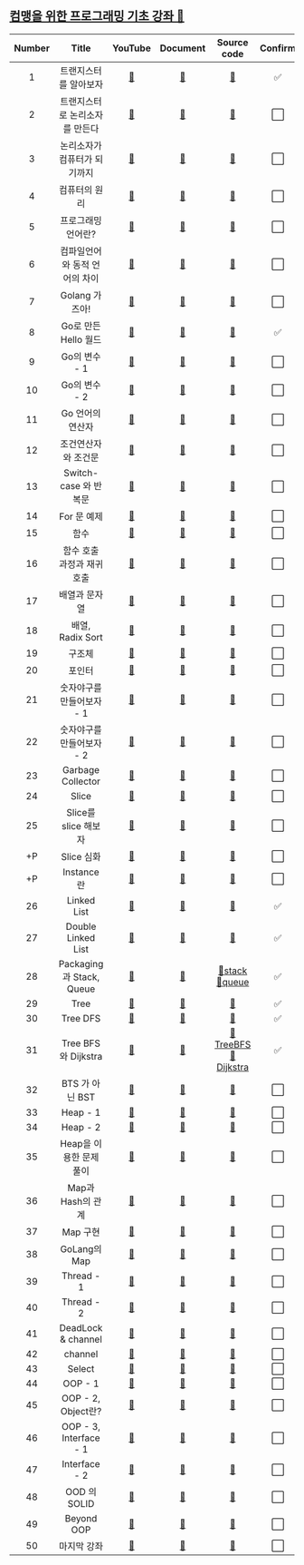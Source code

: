 ## [컴맹을 위한 프로그래밍 기초 강좌 🙌](https:/.com/playlist?list=PLy-g2fnSzUTAaDcLW7hpq0e8Jlt7Zfgd6)

| Number |             Title              |              YouTube              |            Document            |                           Source code                           | Confirm |
| :----: | :----------------------------: | :-------------------------------: | :----------------------------: | :-------------------------------------------------------------: | :-----: |
|   1    |     트랜지스터를 알아보자      | [🎥](https://youtu.be/Tq3W8UyltFs) | [📑](./Documents/transistor.md) |                          [💾](./hello/)                          |    ✅    |
|   2    | 트랜지스터로 논리소자를 만든다 | [🎥](https://youtu.be/jMYAZ6VGPkI) |       [📑](./Documents/)        |                          [💾](./hello/)                          |    ⬜️    |
|   3    |  논리소자가 컴퓨터가 되기까지  | [🎥](https://youtu.be/Tq3W8UyltFs) |       [📑](./Documents/)        |                          [💾](./hello/)                          |    ⬜️    |
|   4    |         컴퓨터의 원리          | [🎥](https://youtu.be/1hbwKtyUyrw) |       [📑](./Documents/)        |                          [💾](./hello/)                          |    ⬜️    |
|   5    |       프로그래밍 언어란?       | [🎥](https://youtu.be/uogQiQirbrY) |       [📑](./Documents/)        |                          [💾](./hello/)                          |    ⬜️    |
|   6    | 컴파일언어와 동적 언어의 차이  | [🎥](https://youtu.be/2cgUySLtfFE) |       [📑](./Documents/)        |                          [💾](./hello/)                          |    ⬜️    |
|   7    |         Golang 가즈아!         | [🎥](https://youtu.be/Of-mGH8OLT8) |       [📑](./Documents/)        |                          [💾](./hello/)                          |    ⬜️    |
|   8    |      Go로 만든 Hello 월드      | [🎥](https://youtu.be/j_deLffQR58) |   [📑](./Documents/hello.md)    |                      [💾](./hello/hello.go)                      |    ✅    |
|   9    |         Go의 변수 - 1          | [🎥](https://youtu.be/hrXudfFOEPY) |       [📑](./Documents/)        |                          [💾](./hello/)                          |    ⬜️    |
|   10   |         Go의 변수 - 2          | [🎥](https://youtu.be/LLf4fcyUdkM) |       [📑](./Documents/)        |                          [💾](./hello/)                          |    ⬜️    |
|   11   |        Go 언어의 연산자        | [🎥](https://youtu.be/2j6aHkCZ5-g) |       [📑](./Documents/)        |                          [💾](./hello/)                          |    ⬜️    |
|   12   |      조건연산자와 조건문       | [🎥](https://youtu.be/_MeitYM8pE8) |       [📑](./Documents/)        |                          [💾](./hello/)                          |    ⬜️    |
|   13   |     Switch-case 와 반복문      | [🎥](https://youtu.be/0VZlNspGr4A) |       [📑](./Documents/)        |                          [💾](./hello/)                          |    ⬜️    |
|   14   |          For 문 예제           | [🎥](https://youtu.be/F3yfcLqzWJQ) |       [📑](./Documents/)        |                          [💾](./hello/)                          |    ⬜️    |
|   15   |              함수              | [🎥](https://youtu.be/0tglpN8FQyM) |       [📑](./Documents/)        |                          [💾](./hello/)                          |    ⬜️    |
|   16   |   함수 호출 과정과 재귀호출    | [🎥](https://youtu.be/_wPm0NjzAok) |       [📑](./Documents/)        |                          [💾](./hello/)                          |    ⬜️    |
|   17   |         배열과 문자열          | [🎥](https://youtu.be/0c0rRNgJ1TQ) |       [📑](./Documents/)        |                          [💾](./hello/)                          |    ⬜️    |
|   18   |        배열, Radix Sort        | [🎥](https://youtu.be/JKaJOSweBss) |       [📑](./Documents/)        |                          [💾](./hello/)                          |    ⬜️    |
|   19   |             구조체             | [🎥](https://youtu.be/59SpbJX5kTI) |       [📑](./Documents/)        |                          [💾](./hello/)                          |    ⬜️    |
|   20   |             포인터             | [🎥](https://youtu.be/nBAKHq12kew) |       [📑](./Documents/)        |                          [💾](./hello/)                          |    ⬜️    |
|   21   |   숫자야구를 만들어보자 - 1    | [🎥](https://youtu.be/7wi31CknXDc) |       [📑](./Documents/)        |                          [💾](./hello/)                          |    ⬜️    |
|   22   |   숫자야구를 만들어보자 - 2    | [🎥](https://youtu.be/z8XETQaiKMQ) |       [📑](./Documents/)        |                          [💾](./hello/)                          |    ⬜️    |
|   23   |       Garbage Collector        | [🎥](https://youtu.be/SH32PgYGYRY) |       [📑](./Documents/)        |                          [💾](./hello/)                          |    ⬜️    |
|   24   |             Slice              | [🎥](https://youtu.be/r1_G9ayX980) |       [📑](./Documents/)        |                          [💾](./hello/)                          |    ⬜️    |
|   25   |      Slice를 slice 해보자      | [🎥](https://youtu.be/n1dTzUPkITo) |       [📑](./Documents/)        |                          [💾](./hello/)                          |    ⬜️    |
|   +P   |           Slice 심화           | [🎥](https://youtu.be/gjwThNP73dE) |       [📑](./Documents/)        |                          [💾](./hello/)                          |    ⬜️    |
|   +P   |           Instance란           | [🎥](https://youtu.be/wf_Vjg4oWz4) |       [📑](./Documents/)        |                          [💾](./hello/)                          |    ⬜️    |
|   26   |          Linked List           | [🎥](https://youtu.be/xBgwKoZYA7k) |       [📑](./Documents/)        |                    [💾](./LinkedList/main.go)                    |    ✅    |
|   27   |       Double Linked List       | [🎥](https://youtu.be/qzhDFTgmVtw) |       [📑](./Documents/)        |                 [💾](./DoubleLinkedList/main.go)                 |    ✅    |
|   28   |   Packaging 과 Stack, Queue    | [🎥](https://youtu.be/B7Pu4Gd4RjE) |       [📑](./Documents/)        | [💾stack](./dataStruct/stack.go) [💾queue](./dataStruct/queue.go) |    ✅    |
|   29   |              Tree              | [🎥](https://youtu.be/12YWNAGRtJ8) |       [📑](./Documents/)        |                    [💾](./dataStruct/tree.go)                    |    ✅    |
|   30   |            Tree DFS            | [🎥](https://youtu.be/ueZZ9tMbG4s) |       [📑](./Documents/)        |                     [💾](./TreeDFS/main.go)                      |    ✅    |
|   31   |      Tree BFS와 Dijkstra       | [🎥](https://youtu.be/pXSAbm7YI3c) |       [📑](./Documents/)        |  [💾TreeBFS](./TreeBFS/main.go) [💾Dijkstra](./Dijkstra/main.go)  |    ✅    |
|   32   |        BTS 가 아닌 BST         | [🎥](https://youtu.be/Bi3AIDtFFks) |       [📑](./Documents/)        |                          [💾](./hello/)                          |    ⬜️    |
|   33   |            Heap - 1            | [🎥](https://youtu.be/FbSCmuoq0no) |       [📑](./Documents/)        |                          [💾](./hello/)                          |    ⬜️    |
|   34   |            Heap - 2            | [🎥](https://youtu.be/DqiEXoUkdrs) |       [📑](./Documents/)        |                          [💾](./hello/)                          |    ⬜️    |
|   35   |    Heap을 이용한 문제 풀이     | [🎥](https://youtu.be/liJZaku6_KI) |       [📑](./Documents/)        |                          [💾](./hello/)                          |    ⬜️    |
|   36   |       Map과 Hash의 관계        | [🎥](https://youtu.be/J91hAZfCmaU) |       [📑](./Documents/)        |                          [💾](./hello/)                          |    ⬜️    |
|   37   |            Map 구현            | [🎥](https://youtu.be/feJCUyskaL4) |       [📑](./Documents/)        |                          [💾](./hello/)                          |    ⬜️    |
|   38   |          GoLang의 Map          | [🎥](https://youtu.be/R7RknHA97f0) |       [📑](./Documents/)        |                          [💾](./hello/)                          |    ⬜️    |
|   39   |           Thread - 1           | [🎥](https://youtu.be/26tXrq-0Yx4) |       [📑](./Documents/)        |                          [💾](./hello/)                          |    ⬜️    |
|   40   |           Thread - 2           | [🎥](https://youtu.be/LgBxz9JwBpU) |       [📑](./Documents/)        |                          [💾](./hello/)                          |    ⬜️    |
|   41   |       DeadLock & channel       | [🎥](https://youtu.be/yVYZVhMeZdI) |       [📑](./Documents/)        |                          [💾](./hello/)                          |    ⬜️    |
|   42   |            channel             | [🎥](https://youtu.be/J7pg5HyELqc) |       [📑](./Documents/)        |                          [💾](./hello/)                          |    ⬜️    |
|   43   |             Select             | [🎥](https://youtu.be/bzZxLhMR7-4) |       [📑](./Documents/)        |                          [💾](./hello/)                          |    ⬜️    |
|   44   |            OOP - 1             | [🎥](https://youtu.be/mkEFBwVyvtU) |       [📑](./Documents/)        |                          [💾](./hello/)                          |    ⬜️    |
|   45   |       OOP - 2, Object란?       | [🎥](https://youtu.be/eLSlhuwDqF8) |       [📑](./Documents/)        |                          [💾](./hello/)                          |    ⬜️    |
|   46   |     OOP - 3, Interface - 1     | [🎥](https://youtu.be/CjyBdzJtWEs) |       [📑](./Documents/)        |                          [💾](./hello/)                          |    ⬜️    |
|   47   |         Interface - 2          | [🎥](https://youtu.be/QmMa_iAIeKE) |       [📑](./Documents/)        |                          [💾](./hello/)                          |    ⬜️    |
|   48   |          OOD 의 SOLID          | [🎥](https://youtu.be/6bl8UwIV9tk) |       [📑](./Documents/)        |                          [💾](./hello/)                          |    ⬜️    |
|   49   |           Beyond OOP           | [🎥](https://youtu.be/zSVVZe6AWAo) |       [📑](./Documents/)        |                          [💾](./hello/)                          |    ⬜️    |
|   50   |          마지막 강좌           | [🎥](https://youtu.be/BKeR-CgyaDU) |       [📑](./Documents/)        |                          [💾](./hello/)                          |    ⬜️    |